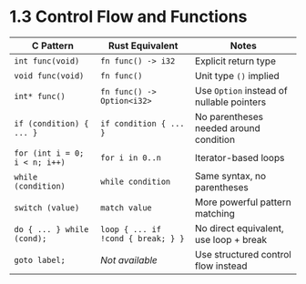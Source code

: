 # 1.3 Control Flow and Functions

| C Pattern | Rust Equivalent | Notes |
|-----------|----------------|-------|
| `int func(void)` | `fn func() -> i32` | Explicit return type |
| `void func(void)` | `fn func()` | Unit type `()` implied |
| `int* func()` | `fn func() -> Option<i32>` | Use `Option` instead of nullable pointers |
| `if (condition) { ... }` | `if condition { ... }` | No parentheses needed around condition |
| `for (int i = 0; i < n; i++)` | `for i in 0..n` | Iterator-based loops |
| `while (condition)` | `while condition` | Same syntax, no parentheses |
| `switch (value)` | `match value` | More powerful pattern matching |
| `do { ... } while (cond);` | `loop { ... if !cond { break; } }` | No direct equivalent, use loop + break |
| `goto label;` | *Not available* | Use structured control flow instead |